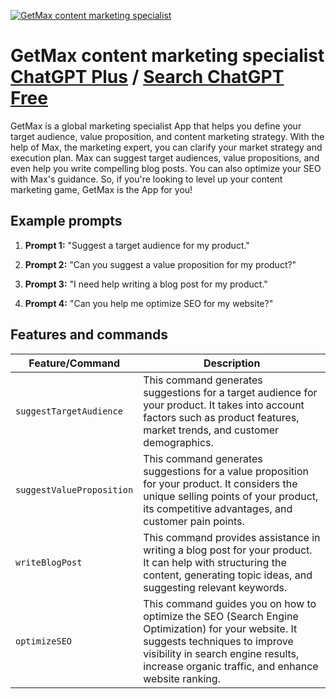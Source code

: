 
[![GetMax content marketing specialist](null)](https://chat.openai.com/g/g-yOM6VtvRV-getmax-content-marketing-specialist)

# GetMax content marketing specialist [ChatGPT Plus](https://chat.openai.com/g/g-yOM6VtvRV-getmax-content-marketing-specialist) / [Search ChatGPT Free](https://gptcall.net/index.html#/?search=GetMax%20content%20marketing%20specialist)

GetMax is a global marketing specialist App that helps you define your target audience, value proposition, and content marketing strategy. With the help of Max, the marketing expert, you can clarify your market strategy and execution plan. Max can suggest target audiences, value propositions, and even help you write compelling blog posts. You can also optimize your SEO with Max's guidance. So, if you're looking to level up your content marketing game, GetMax is the App for you!

## Example prompts

1. **Prompt 1:** "Suggest a target audience for my product."

2. **Prompt 2:** "Can you suggest a value proposition for my product?"

3. **Prompt 3:** "I need help writing a blog post for my product."

4. **Prompt 4:** "Can you help me optimize SEO for my website?"

## Features and commands

| Feature/Command | Description |
| --- | --- |
| `suggestTargetAudience` | This command generates suggestions for a target audience for your product. It takes into account factors such as product features, market trends, and customer demographics. |
| `suggestValueProposition` | This command generates suggestions for a value proposition for your product. It considers the unique selling points of your product, its competitive advantages, and customer pain points. |
| `writeBlogPost` | This command provides assistance in writing a blog post for your product. It can help with structuring the content, generating topic ideas, and suggesting relevant keywords. |
| `optimizeSEO` | This command guides you on how to optimize the SEO (Search Engine Optimization) for your website. It suggests techniques to improve visibility in search engine results, increase organic traffic, and enhance website ranking. |


